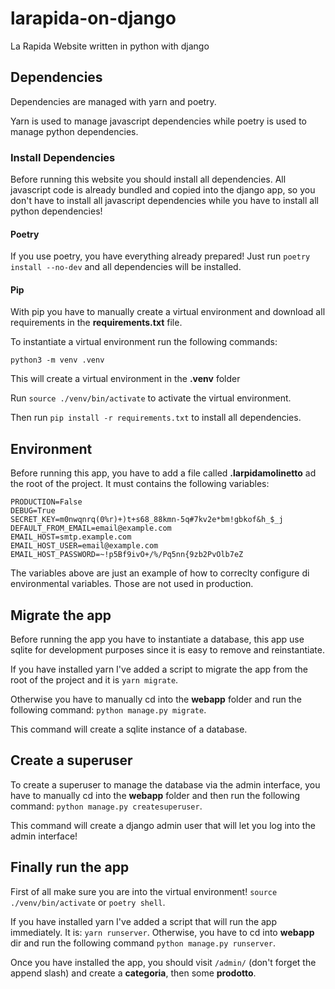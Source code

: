 # larapida-on-django

La Rapida Website written in python with django

## Dependencies

Dependencies are managed with yarn and poetry.

Yarn is used to manage javascript dependencies while poetry is used to manage python dependencies.

### Install Dependencies

Before running this website you should install all dependencies.
All javascript code is already bundled and copied into the django app,
so you don't have to install all javascript dependencies while you have to install all python dependencies!

#### Poetry

If you use poetry, you have everything already prepared!
Just run `poetry install --no-dev` and all dependencies will be installed.

#### Pip

With pip you have to manually create a virtual environment and download all requirements in the **requirements.txt** file.

To instantiate a virtual environment run the following commands:

`python3 -m venv .venv`

This will create a virtual environment in the **.venv** folder

Run `source ./venv/bin/activate` to activate the virtual environment.

Then run `pip install -r requirements.txt` to install all dependencies.

## Environment

Before running this app, you have to add a file called **.larpidamolinetto** ad the root of the project.
It must contains the following variables:

```
PRODUCTION=False
DEBUG=True
SECRET_KEY=m0nwqnrq(0%r)+)t+s68_88kmn-5q#7kv2e*bm!gbkof&h_$_j
DEFAULT_FROM_EMAIL=email@example.com
EMAIL_HOST=smtp.example.com
EMAIL_HOST_USER=email@example.com
EMAIL_HOST_PASSWORD=~!p5Bf9ivO+/%/Pq5nn{9zb2PvOlb7eZ
```

The variables above are just an example of how to correclty configure di environmental variables. Those are not used in production.

## Migrate the app

Before running the app you have to instantiate a database, this app use sqlite for development purposes since it is easy to remove and reinstantiate.

If you have installed yarn I've added a script to migrate the app from the root of the project and it is `yarn migrate`.

Otherwise you have to manually cd into the **webapp** folder and run the following command: `python manage.py migrate`.

This command will create a sqlite instance of a database.

## Create a superuser

To create a superuser to manage the database via the admin interface, you have to manually cd into the **webapp** folder and then run the following command: `python manage.py createsuperuser`.

This command will create a django admin user that will let you log into the admin interface!

## Finally run the app

First of all make sure you are into the virtual environment!
`source ./venv/bin/activate` or `poetry shell`.

If you have installed yarn I've added a script that will run the app immediately. It is: `yarn runserver`.
Otherwise, you have to cd into **webapp** dir and run the following command `python manage.py runserver`.

Once you have installed the app, you should visit `/admin/` (don't forget the append slash) and create a **categoria**, then some **prodotto**.
